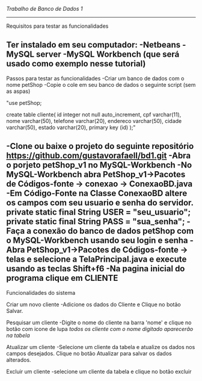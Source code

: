 *Trabalho de Banco de Dados 1*




---------------------------------------
Requisitos para testar as funcionalidades

Ter instalado em seu computador:
-Netbeans
-MySQL server 
-MySQL Workbench (que será usado como exemplo nesse tutorial)
---------------------------------------
Passos para testar as funcionalidades
-Criar um banco de dados com o nome petShop
-Copie o cole em seu banco de dados o seguinte script (sem as aspas)

"use petShop;

create table cliente(
	id integer not null auto_increment,
    cpf varchar(11),
    nome varchar(50),
    telefone varchar(20),
    endereco varchar(50),
    cidade varchar(50),
    estado varchar(20),
    primary key (id)
);"

-Clone ou baixe o projeto do seguinte repositório https://github.com/gustavorafaell/bd1.git
-Abra o porjeto petShop_v1 no MySQL-Workbench 
-No MySQL-Workbench abra PetShop_v1->Pacotes de Códigos-fonte -> conexao -> ConexaoBD.java 
-Em Código-Fonte na Classe ConexaoBD altere os campos com seu usuario e senha do servidor.
	private static final String USER = "seu_usuario";
    	private static final String PASS = "sua_senha";
-Faça a conexão do banco de dados petShop com o MySQL-Workbench usando seu login e senha
-Abra PetShop_v1->Pacotes de Códigos-fonte -> telas e selecione a TelaPrincipal.java e execute usando as teclas Shift+f6
-Na pagina inicial do programa clique em CLIENTE 
---------------------------------------------------
Funcionalidades do sistema

Criar um novo cliente 
-Adicione os dados do Cliente e Clique no botão Salvar. 

Pesquisar um cliente
-Digite o nome do cliente na barra 'nome' e clique no botão com icone de lupa
*todos os cliente com o nome digitado aparecerão na tabela*

Atualizar um cliente
-Selecione um cliente da tabela e atualize os dados nos campos desejados. Clique no botão Atualizar para salvar os dados alterados.

Excluir um cliente 
-selecione um cliente da tabela e clique no botão excluir  


